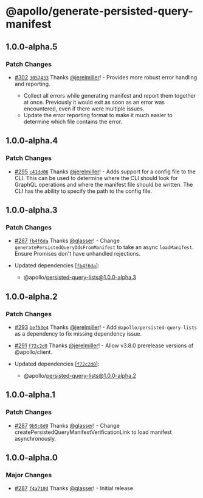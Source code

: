 # @apollo/generate-persisted-query-manifest

## 1.0.0-alpha.5

### Patch Changes

- [#302](https://github.com/apollographql/apollo-utils/pull/302) [`3057433`](https://github.com/apollographql/apollo-utils/commit/30574331ef2ab3215d6c0c0d77aee81f29bafc84) Thanks [@jerelmiller](https://github.com/jerelmiller)! - Provides more robust error handling and reporting.

  - Collect all errors while generating manifest and report them together at once. Previously it would exit as soon as an error was encountered, even if there were multiple issues.
  - Update the error reporting format to make it much easier to determine which file contains the error.

## 1.0.0-alpha.4

### Patch Changes

- [#295](https://github.com/apollographql/apollo-utils/pull/295) [`c41dd06`](https://github.com/apollographql/apollo-utils/commit/c41dd06ccb0d4b89c12a9458e9cb76ccc3cb4150) Thanks [@jerelmiller](https://github.com/jerelmiller)! - Adds support for a config file to the CLI. This can be used to determine where the CLI should look for GraphQL operations and where the manifest file should be written. The CLI has the ability to specify the path to the config file.

## 1.0.0-alpha.3

### Patch Changes

- [#287](https://github.com/apollographql/apollo-utils/pull/287) [`fb4f6da`](https://github.com/apollographql/apollo-utils/commit/fb4f6da57acf48ba6eba90011a42d8a9397f6649) Thanks [@glasser](https://github.com/glasser)! - Change `generatePersistedQueryIdsFromManifest` to take an async `loadManifest`. Ensure Promises don't have unhandled rejections.

- Updated dependencies [[`fb4f6da`](https://github.com/apollographql/apollo-utils/commit/fb4f6da57acf48ba6eba90011a42d8a9397f6649)]:
  - @apollo/persisted-query-lists@1.0.0-alpha.3

## 1.0.0-alpha.2

### Patch Changes

- [#293](https://github.com/apollographql/apollo-utils/pull/293) [`bef53e4`](https://github.com/apollographql/apollo-utils/commit/bef53e4cfc173eefff3b773335002627aaebc35b) Thanks [@jerelmiller](https://github.com/jerelmiller)! - Add `@apollo/persisted-query-lists` as a dependency to fix missing dependency issue.

- [#291](https://github.com/apollographql/apollo-utils/pull/291) [`f72c2d0`](https://github.com/apollographql/apollo-utils/commit/f72c2d08da2e14d477e9c8528d47c2f219554537) Thanks [@jerelmiller](https://github.com/jerelmiller)! - Allow v3.8.0 prerelease versions of @apollo/client.

- Updated dependencies [[`f72c2d0`](https://github.com/apollographql/apollo-utils/commit/f72c2d08da2e14d477e9c8528d47c2f219554537)]:
  - @apollo/persisted-query-lists@1.0.0-alpha.2

## 1.0.0-alpha.1

### Patch Changes

- [#287](https://github.com/apollographql/apollo-utils/pull/287) [`9b5c8d9`](https://github.com/apollographql/apollo-utils/commit/9b5c8d92e3f47b43c32b4b014428c49cc0b38219) Thanks [@glasser](https://github.com/glasser)! - Change createPersistedQueryManifestVerificationLink to load manifest asynchronously.

## 1.0.0-alpha.0

### Major Changes

- [#287](https://github.com/apollographql/apollo-utils/pull/287) [`f4a710d`](https://github.com/apollographql/apollo-utils/commit/f4a710dbe22bf1b579299e1438ac6cb45ec912ab) Thanks [@glasser](https://github.com/glasser)! - Initial release

